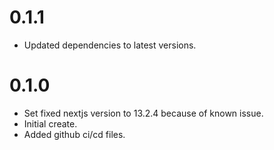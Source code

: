 # 0.1.1

- Updated dependencies to latest versions.

# 0.1.0

- Set fixed nextjs version to 13.2.4 because of known issue.
- Initial create.
- Added github ci/cd files.
